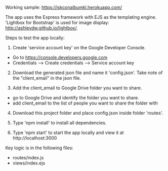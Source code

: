 Working sample: https://iskconalbumkl.herokuapp.com/

The app uses the Express framework with EJS as the templating engine. 
'Lightbox for Bootstrap' is used for image display: http://ashleydw.github.io/lightbox/.

Steps to test the app locally:

1. Create 'service account key' on the Google Developer Console.
- Go to https://console.developers.google.com
- Credentials --> Create credentials --> Service account key

2. Download the generated json file and name it 'config.json'. Take note of the "client_email" in the json file.

3. Add the client_email to Google Drive folder you want to share.
- go to Google Drive and identify the folder you want to share. 
- add client_email to the list of people you want to share the folder with

4. Download this project folder and place config.json inside folder 'routes'.

5. Type 'npm install' to install all dependencies.

6. Type 'npm start' to start the app locally and view it at http://localhost:3000

Key logic is in the following files:
- routes/index.js
- views/index.ejs
